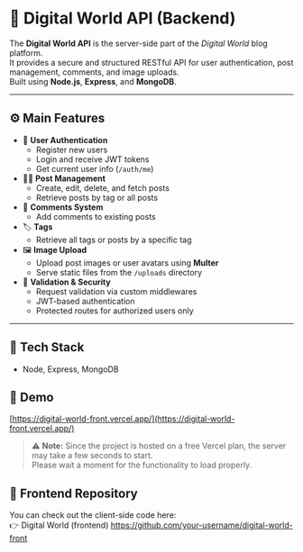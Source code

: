 # 💾 Digital World API (Backend)

The **Digital World API** is the server-side part of the *Digital World* blog platform.  
It provides a secure and structured RESTful API for user authentication, post management, comments, and image uploads.  
Built using **Node.js**, **Express**, and **MongoDB**.

---

## ⚙️ Main Features

- 🔐 **User Authentication**
  - Register new users
  - Login and receive JWT tokens
  - Get current user info (`/auth/me`)
- 🧑‍💻 **Post Management**
  - Create, edit, delete, and fetch posts
  - Retrieve posts by tag or all posts
- 💬 **Comments System**
  - Add comments to existing posts
- 🏷️ **Tags**
  - Retrieve all tags or posts by a specific tag
- 🖼️ **Image Upload**
  - Upload post images or user avatars using **Multer**
  - Serve static files from the `/uploads` directory
- 🧩 **Validation & Security**
  - Request validation via custom middlewares
  - JWT-based authentication
  - Protected routes for authorized users only

---

## 🧠 Tech Stack

- Node, Express, MongoDB

 <h2>🚀 Demo</h2>

[https://digital-world-front.vercel.app/](https://digital-world-front.vercel.app/)

> ⚠️ **Note:** Since the project is hosted on a free Vercel plan, the server may take a few seconds to start.  
> Please wait a moment for the functionality to load properly.

  <h2>💾 Frontend Repository</h2>

You can check out the client-side code here:  
👉 Digital World (frontend) https://github.com/your-username/digital-world-front
